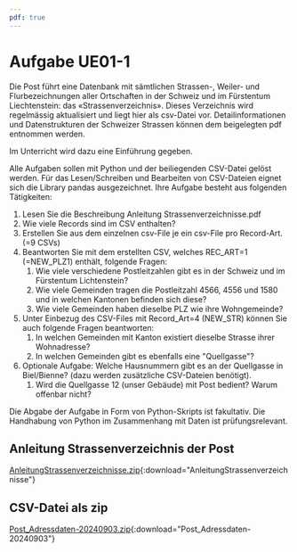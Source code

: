 ```yaml
---
pdf: true
---
```


# Aufgabe UE01-1
Die Post führt eine Datenbank mit sämtlichen Strassen-, Weiler- und Flurbezeichnungen aller Ortschaften in der Schweiz und im Fürstentum Liechtenstein: das «Strassenverzeichnis». Dieses Verzeichnis wird
regelmässig aktualisiert und liegt hier als csv-Datei vor.
Detailinformationen und Datenstrukturen der Schweizer Strassen können dem beigelegten pdf entnommen werden.


Im Unterricht wird dazu eine Einführung gegeben.

Alle Aufgaben sollen mit Python und der beiliegenden CSV-Datei gelöst werden. Für das Lesen/Schreiben und Bearbeiten von CSV-Dateien eignet sich die Library pandas ausgezeichnet.
Ihre Aufgabe besteht aus folgenden Tätigkeiten:

1. Lesen Sie die Beschreibung Anleitung Strassenverzeichnisse.pdf
2. Wie viele Records sind im CSV enthalten?
3. Erstellen Sie aus dem einzelnen csv-File je ein csv-File pro Record-Art. (=9 CSVs)
4. Beantworten Sie mit dem erstellten CSV, welches REC_ART=1 (=NEW_PLZ1) enthält, folgende Fragen:
    1. Wie viele verschiedene Postleitzahlen gibt es in der Schweiz und im Fürstentum Lichtenstein?
    2. Wie viele Gemeinden tragen die Postleitzahl 4566, 4556 und 1580 und in welchen Kantonen befinden sich diese?
    3. Wie viele Gemeinden haben dieselbe PLZ wie ihre Wohngemeinde?
5. Unter Einbezug des CSV-Files mit Record_Art=4 (NEW_STR) können Sie auch folgende Fragen beantworten:
    1. In welchen Gemeinden mit Kanton existiert dieselbe Strasse ihrer Wohnadresse?
    2. In welchen Gemeinden gibt es ebenfalls eine "Quellgasse"?
6. Optionale Aufgabe: Welche Hausnummern gibt es an der Quellgasse in Biel/Bienne? (dazu werden zusätzliche CSV-Dateien benötigt).
    1. Wird die Quellgasse 12 (unser Gebäude) mit Post bedient? Warum offenbar nicht?


Die Abgabe der Aufgabe in Form von Python-Skripts ist fakultativ. Die Handhabung von Python im Zusammenhang mit Daten ist prüfungsrelevant. 


## Anleitung Strassenverzeichnis der Post

[AnleitungStrassenverzeichnisse.zip](../static/AnleitungStrassenverzeichnisse.zip){:download="AnleitungStrassenverzeichnisse"}


## CSV-Datei als zip

[Post_Adressdaten-20240903.zip](../static/Post_Adressdaten-20240903.zip){:download="Post_Adressdaten-20240903"}